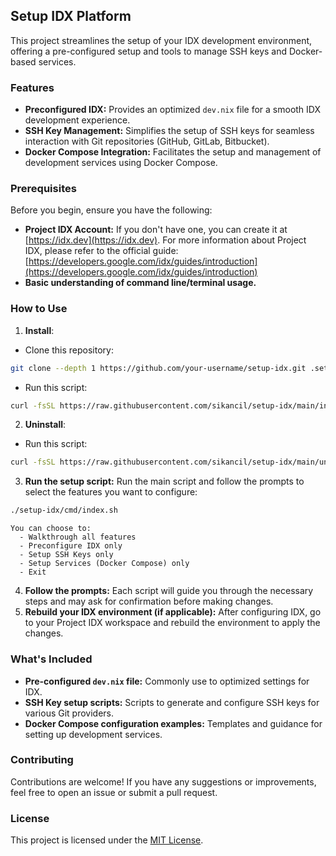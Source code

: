 ## Setup IDX Platform
This project streamlines the setup of your IDX development environment, offering a pre-configured setup and tools to manage SSH keys and Docker-based services.

### Features
- **Preconfigured IDX:**  Provides an optimized `dev.nix` file for a smooth IDX development experience.
- **SSH Key Management:**  Simplifies the setup of SSH keys for seamless interaction with Git repositories (GitHub, GitLab, Bitbucket).
- **Docker Compose Integration:**  Facilitates the setup and management of development services using Docker Compose.

### Prerequisites
Before you begin, ensure you have the following:
- **Project IDX Account:** If you don't have one, you can create it at [https://idx.dev](https://idx.dev). For more information about Project IDX, please refer to the official guide: [https://developers.google.com/idx/guides/introduction](https://developers.google.com/idx/guides/introduction)
- **Basic understanding of command line/terminal usage.**

### How to Use
1. **Install**:
  - Clone this repository:
```bash
git clone --depth 1 https://github.com/your-username/setup-idx.git .setup-idx && ./.setup-idx/cmd/setup-idx
```
  - Run this script:
```bash
curl -fsSL https://raw.githubusercontent.com/sikancil/setup-idx/main/install.sh | bash
```
2. **Uninstall**:
  - Run this script:
```bash
curl -fsSL https://raw.githubusercontent.com/sikancil/setup-idx/main/uninstall.sh | bash
```
3. **Run the setup script:** Run the main script and follow the prompts to select the features you want to configure:
```bash
./setup-idx/cmd/index.sh
```
```
You can choose to:
  - Walkthrough all features
  - Preconfigure IDX only
  - Setup SSH Keys only
  - Setup Services (Docker Compose) only
  - Exit
```

4. **Follow the prompts:** Each script will guide you through the necessary steps and may ask for confirmation before making changes.
5. **Rebuild your IDX environment (if applicable):** After configuring IDX, go to your Project IDX workspace and rebuild the environment to apply the changes.

### What's Included
- **Pre-configured `dev.nix` file:**  Commonly use to optimized settings for IDX.
- **SSH Key setup scripts:**  Scripts to generate and configure SSH keys for various Git providers.
- **Docker Compose configuration examples:**  Templates and guidance for setting up development services.

### Contributing
Contributions are welcome! If you have any suggestions or improvements, feel free to open an issue or submit a pull request.

### License
This project is licensed under the [MIT License](LICENSE).
